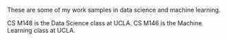 These are some of my work samples in data science and machine learning.

CS M148 is the Data Science class at UCLA.
CS M146 is the Machine Learning class at UCLA.
